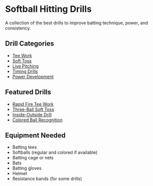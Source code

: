 # Softball Hitting Drills

A collection of the best drills to improve batting technique, power, and consistency.

## Drill Categories

- [Tee Work](./tee-work.md)
- [Soft Toss](./soft-toss.md)
- [Live Pitching](./live-pitching.md)
- [Timing Drills](./timing.md)
- [Power Development](./power.md)

## Featured Drills

- [Rapid Fire Tee Work](./tee-work.md#rapid-fire)
- [Three-Ball Soft Toss](./soft-toss.md#three-ball)
- [Inside-Outside Drill](./live-pitching.md#inside-outside)
- [Colored Ball Recognition](./timing.md#colored-ball)

## Equipment Needed

- Batting tees
- Softballs (regular and colored if available)
- Batting cage or nets
- Bats
- Batting gloves
- Helmet
- Resistance bands (for some drills)

